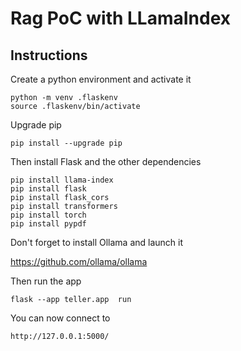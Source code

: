 # Rag PoC with LLamaIndex

## Instructions

Create a python environment and activate it

```
python -m venv .flaskenv
source .flaskenv/bin/activate
```

Upgrade pip 
```
pip install --upgrade pip
```

Then install Flask and the other dependencies

```
pip install llama-index
pip install flask
pip install flask_cors
pip install transformers
pip install torch
pip install pypdf
```
Don't forget to install Ollama and launch it

https://github.com/ollama/ollama


Then run the app
```
flask --app teller.app  run
```

You can now connect to 
```
http://127.0.0.1:5000/
```
